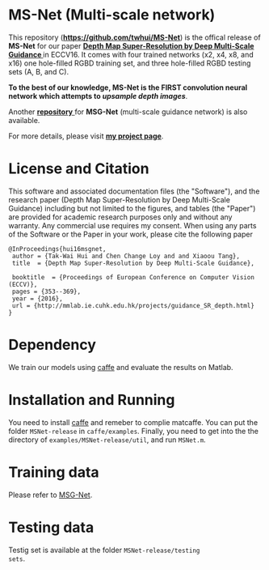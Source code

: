 # MS-Net (Multi-scale network)
This repository (<strong>https://github.com/twhui/MS-Net</strong>) is the offical release of <strong>MS-Net</strong> for our paper <a href="http://personal.ie.cuhk.edu.hk/~ccloy/files/eccv_2016_depth.pdf"><strong>Depth Map Super-Resolution by Deep Multi-Scale Guidance </strong></a> in ECCV16. It comes with four trained networks (x2, x4, x8, and x16) one hole-filled RGBD training set, and three hole-filled RGBD testing sets (A, B, and C).

<strong>To the best of our knowledge, MS-Net is the <strong>FIRST convolution neural network</strong> which attempts to <i> upsample depth images</i></strong>.

Another <a href="https://github.com/twhui/MSG-Net"><strong>repository</strong> </a> for <strong>MSG-Net</strong> (multi-scale guidance network) is also available.

For more details, please visit <a href="http://mmlab.ie.cuhk.edu.hk/projects/guidance_SR_depth.html"><strong>my project page</strong></a>.

# License and Citation
This software and associated documentation files (the "Software"), and the research paper (Depth Map Super-Resolution by Deep Multi-Scale Guidance) including but not limited to the figures, and tables (the "Paper") are provided for academic research purposes only and without any warranty. Any commercial use requires my consent. When using any parts of the Software or the Paper in your work, please cite the following paper

<pre><code>@InProceedings{hui16msgnet,    
 author = {Tak-Wai Hui and Chen Change Loy and and Xiaoou Tang},    
 title  = {Depth Map Super-Resolution by Deep Multi-Scale Guidance},    
 booktitle  = {Proceedings of European Conference on Computer Vision (ECCV)},    
 pages = {353--369},  
 year = {2016},    
 url = {http://mmlab.ie.cuhk.edu.hk/projects/guidance_SR_depth.html}
}</code></pre>

# Dependency
We train our models using <a href="https://github.com/BVLC/caffe">caffe</a> and evaluate the results on Matlab.

# Installation and Running
You need to install <a href="https://github.com/BVLC/caffe">caffe</a> and remeber to complie matcaffe. You can put the folder <code>MSNet-release</code> in <code>caffe/examples</code>. Finally, you need to get into the the directory of <code>examples/MSNet-release/util</code>, and run <code>MSNet.m</code>. </li>

# Training data
Please refer to <a href="https://github.com/twhui/MSG-Net">MSG-Net</a>.

# Testing data
Testig set is available at the folder <code>MSNet-release/testing sets</code>.
